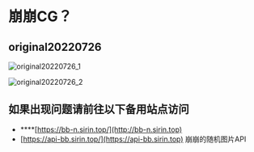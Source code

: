 # 崩崩CG？

## original20220726

![original20220726_1](https://upload-bbs.mihoyo.com/upload/2022/07/26/5875627/675b34095fb275f87075eab0099b8755_8451896781783121689.png)

![original20220726_2](https://upload-bbs.mihoyo.com/upload/2022/07/26/5875627/b5c5c588cd4c5e49867bf81bbeef7abe_4728924725409005256.png)

## **如果出现问题请前往以下备用站点访问**

* ****[https://bb-n.sirin.top/](http://bb-n.sirin.top)
* [https://api-bb.sirin.top/](https://api-bb.sirin.top) 崩崩的随机图片API
